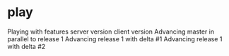 # play
Playing with features
server version
client version
Advancing master in parallel to release 1
Advancing release 1 with delta #1
Advancing release 1 with delta #2
